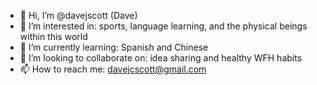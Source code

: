 - 👋 Hi, I’m @davejscott (Dave)
- 👀 I’m interested in: sports, language learning, and the physical beings within this world
- 🌱 I’m currently learning: Spanish and Chinese
- 💞️ I’m looking to collaborate on: idea sharing and healthy WFH habits
- 📫 How to reach me: davejcscott@gmail.com

<!---
davejscott/davejscott is a ✨ special ✨ repository because its `README.md` (this file) appears on your GitHub profile.
You can click the Preview link to take a look at your changes.
--->
